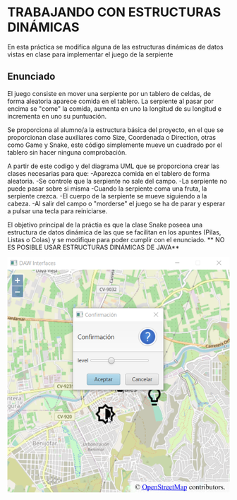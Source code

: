 
# TRABAJANDO CON ESTRUCTURAS DINÁMICAS

En esta práctica se modifica alguna de las estructuras dinámicas de datos vistas en clase para implementar el juego de la serpiente

## Enunciado

El juego consiste en mover una serpiente por un tablero de celdas, de forma aleatoria aparece comida en el tablero. La serpiente al 
pasar por encima se "come" la comida, aumenta en uno la longitud de su longitud e incrementa en uno su puntuación.

Se proporciona al alumno/a la estructura básica del proyecto, en el que se proporcionan clase auxiliares como Size, Coordenada o Direction,
otras como Game y Snake, este código simplemente mueve un cuadrado por el tablero sin hacer ninguna comprobación.

A partir de este codigo y del diagrama UML que se proporciona crear las clases necesarias para que:
    -Aparezca comida en el tablero de forma aleatoria.
    -Se controle que la serpiente no sale del campo.
    -La serpiente no puede pasar sobre si misma
    -Cuando la serpiente coma una fruta, la serpiente crezca.
    -El cuerpo de la serpiente se mueve siguiendo a la cabeza.
    -Al salir del campo o "morderse" el juego se ha de parar y esperar a pulsar una tecla para reiniciarse.
 
El objetivo principal de la práctia es que la clase Snake poseea una estructura de datos dinámica de las que se facilitan en los apuntes (Pilas,
Listas o Colas) y se modifique para poder cumplir con el enunciado. ** NO ES POSIBLE USAR ESTRUCTURAS DINÁMICAS DE JAVA**

![image](https://raw.githubusercontent.com/pass1enator/DAWDomoticaTemplate/master/captura.png)
